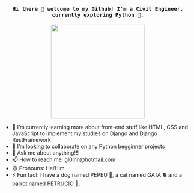 <h4 align="center"><samp> Hi there 👋  welcome to my Github! I'm a Civil Engineer, currently exploring Python 🐍. </samp></h4>

<p align="center">
  <img width="250" src="https://i.pinimg.com/originals/e4/26/70/e426702edf874b181aced1e2fa5c6cde.gif">
</p>


<!--<p align="center">
<a href= "https://dev.to/ari_hacks"><img src="https://img.icons8.com/windows/32/000000/dev.png"/></a>
<a href= "https://twitter.com/ari_hacks"><img src="https://img.icons8.com/material-outlined/32/000000/twitter.png"/></a>
<a href= "https://ko-fi.com/ari_hacks"><img src="https://img.icons8.com/pastel-glyph/32/000000/like--v1.png"/></a>
</p>
-->
- 🌱 I’m currently learning more about front-end stuff like HTML, CSS and JavaScript to implement my studies on Django and Django RestFramework
- 👯 I’m looking to collaborate on any Python begginner projects
- 💬 Ask me about anything!!!
- 📫 How to reach me: gl0inn@hotmail.com
- 😄 Pronouns: He/Him
- ⚡ Fun fact: I have a dog named PEPEU 🌭, a cat named GATA 🐈 and a parrot named PETRUCIO 🦜.


